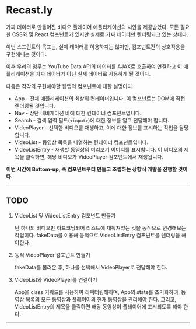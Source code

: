 # Recast.ly

가짜 데이터로 만들어진 비디오 플레이어 애플리케이션의 시안을 제공받았다.
모든 필요한 CSS와 및 React 컴포넌트가 있지만 실제로 가짜 데이터만 렌더링되고 있는 상태다.

이번 스프린트의 목표는, 실제 데이터를 이용하지는 않지만, 컴포넌트간의 상호작용을 구현해내는 것이다.

이후 우리의 임무는 YouTube Data API의 데이터를 AJAX로 호출하여 연결하고 이 애플리케이션을 가짜 데이터가 아닌 실제 데이터로 사용하게 될 것이다.

다음은 각각의 구현해야할 웹앱의 컴포넌트에 대한 설명이다.

- App - 전체 애플리케이션의 최상위 컨테이너입니다. 이 컴포넌트는 DOM에 직접 렌더링될 것입니다.
- Nav - 상단 내비게이션 바에 대한 컨테이너 컴포넌트입니다.
- Search - 검색 입력 필드(`<input>`)에 대한 정보를 알고 전달해야 합니다.
- VideoPlayer - 선택한 비디오를 재생하고, 이에 대한 정보를 표시하는 작업을 담당합니다.
- VideoList - 동영상 목록을 나열하는 컨테이너 컴포넌트입니다.
- VideoListEntry - 재생할 동영상의 미리보기 이미지를 표시합니다. 이 비디오의 제목을 클릭하면, 해당 비디오가 VideoPlayer 컴포넌트에서 재생됩니다.

**이번 시간에 Bottom-up, 즉 컴포넌트부터 만들고 조립하는 상향식 개발을 진행할 것이다.**

---

## TODO

1. VideoList 및 VideoListEntry 컴포넌트 만들기

   단 하나의 비디오만 하드코딩되어 리스트에 채워져있는 것을 동적으로 변경해보는 작업이다. fakeData를 이용해 동적으로 VideoListEntry 컴포넌트를 렌더링을 해야한다.

2. 동적 VideoPlayer 컴포넌트 만들기

   fakeData를 불러온 후, 하나를 선택해서 VideoPlayer로 전달해야 한다.

3. VideoList와 VideoPlayer를 연결하기

   App을 class 키워드를 사용하여 리팩터링해하며, App의 state를 초기화하여, 동영상 목록의 모든 동영상과 플레이어의 현재 동영상을 관리해야 한다. 그리고, VideoListEntry의 제목을 클릭하면 해당 동영상이 플레이어에 표시되도록 해야 한다.

---
